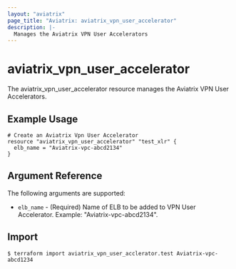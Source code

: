 ```yaml
---
layout: "aviatrix"
page_title: "Aviatrix: aviatrix_vpn_user_accelerator"
description: |-
  Manages the Aviatrix VPN User Accelerators
---
```


# aviatrix_vpn_user_accelerator

The aviatrix_vpn_user_accelerator resource manages the Aviatrix VPN User Accelerators.

## Example Usage

```hcl
# Create an Aviatrix Vpn User Accelerator
resource "aviatrix_vpn_user_accelerator" "test_xlr" {
  elb_name = "Aviatrix-vpc-abcd2134"
}
```

## Argument Reference

The following arguments are supported:

* `elb_name` - (Required) Name of ELB to be added to VPN User Accelerator. Example: "Aviatrix-vpc-abcd2134".

## Import

```
$ terraform import aviatrix_vpn_user_acclerator.test Aviatrix-vpc-abcd1234
```

